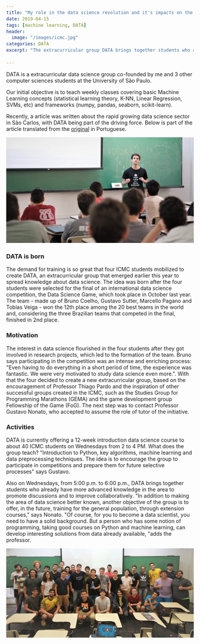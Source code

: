 ```yaml
---
title: "My role in the data science revolution and it's impacts on the Brazilian capital of technology"
date: 2019-04-15
tags: [machine learning, DATA]
header:
  image: "/images/icmc.jpg"
categories: DATA
excerpt: "The extracurricular group DATA brings together students who already advanced knowledge in the area to promote discussions and to improve collaboratively of the know-how they already possess. Together with other initiatives in the area, the result is São Carlos is a hub for Data Science companies and talent."

--- 
```


DATA is a extracurricular data science group co-founded by me and 3 other computer sciences students at the University of São Paulo.

Our initial objective is to teach weekly classes covering basic Machine Learning concepts (statistical learning theory, K-NN, Linear
Regression, SVMs, etc) and frameworks (numpy, pandas, seaborn, scikit-learn).

Recently, a article was written about the rapid growing data science sector in São Carlos, with DATA being part of the driving force. Below is part of the article translated from the [original](https://www.icmc.usp.br/noticias/4214-como-a-revolucao-da-ciencia-de-dados-impacta-a-capital-brasileira-da-tecnologia) in Portuguese.

<a><img src="/images/DATA_me_teaching.jpg"></a>


### DATA is born
The demand for training is so great that four ICMC students mobilized to create DATA, an extracurricular group that emerged earlier this year to spread knowledge about data science. The idea was born after the four students were selected for the final of an international data science competition, the Data Science Game, which took place in October last year. The team - made up of Bruno Coelho, Gustavo Sutter, Marcello Pagano and Tobias Veiga - won the 12th place among the 20 best teams in the world and, considering the three Brazilian teams that competed in the final, finished in 2nd place.

### Motivation
The interest in data science flourished in the four students after they got involved in research projects, which led to the formation of the team. Bruno says participating in the competition was an intense and enriching process: "Even having to do everything in a short period of time, the experience was fantastic. We were very motivated to study data science even more.". With that the four decided to create a new extracurricular group, based on the encouragement of Professor Thiago Pardo and the inspiration of other successful groups created in the ICMC, such as the Studies Group for Programming Marathons (GEMA) and the game development group Fellowship of the Game (FoG). The next step was to contact Professor Gustavo Nonato, who accepted to assume the role of tutor of the initiative.

### Activities
DATA is currently offering a 12-week introduction data science course to about 40 ICMC students on Wednesdays from 2 to 4 PM. What does the group teach? "Introduction to Python, key algorithms, machine learning and data preprocessing techniques. The idea is to encourage the group to participate in competitions and prepare them for future selective processes" says Gustavo.

Also on Wednesdays, from 5:00 p.m. to 6:00 p.m., DATA brings together students who already have more advanced knowledge in the area to promote discussions and to improve collaboratively. "In addition to making the area of data science better known, another objective of the group is to offer, in the future, training for the general population, through extension courses," says Nonato. "Of course, for you to become a data scientist, you need to have a solid background. But a person who has some notion of programming, taking good courses on Python and machine learning, can develop interesting solutions from data already available, "adds the professor.



<a><img src="/images/DATA_students.jpg"></a>
